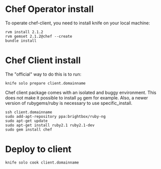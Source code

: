 Chef Operator install 
=======

To operate chef-client, you need to install knife on your local machine:

    rvm install 2.1.2
    rvm gemset 2.1.2@chef --create
    bundle install

Chef Client install
===================

The "official" way to do this is to run:

    knife solo prepare client.domainname

Chef client package comes with an isolated and buggy environment. This does not make it possible to install `pg` gem for example.
Also, a newer version of rubygems/ruby is necessary to use specific\_install.

    ssh client.domainname
    sudo add-apt-repository ppa:brightbox/ruby-ng
    sudo apt-get update
    sudo apt-get install ruby2.1 ruby2.1-dev
    sudo gem install chef

Deploy to client
================

    knife solo cook client.domainname


